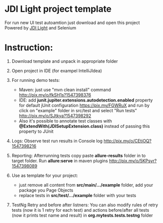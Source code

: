 # JDI Light project template
For run new UI test autoamtion just download and open this project
Powered by [JDI Light](https://github.com/jdi-testing/jdi-light) and Selenium

# Instruction:
1. Download template and unpack in appropriate folder

2. Open project in IDE (for exampel IntelliJIdea)

3. For running demo tests:
	* Maven: just use "mvn clean install" command
http://pix.my/o/fkSH1s?1547398376
	* IDE: add **junit.jupiter.extensions.autodetection.enabled** property for default jUnit configuration 
https://pix.my/FGWRuX and run by click on "example" folder in src/test and select "Run tests"
http://pix.my/o/SJtkya?1547398292
	* Also it's possible to annotate test classes with **@ExtendWith(JDISetupExtension.class)** instead of passing this property to JUnit

4. Logs: Observe test run results in Console log
http://pix.my/o/CEtiOQ?1547398216

5. Reporting: Afterrunning tests copy paste **allure-results** folder in to target folder. Run **allure:serve** in maven plugins
http://pix.my/o/5KPsyr?1547398089

6. Use as template for your project: 
	* just remove all content from **src/main/.../example** folder, add your package you Page Objects
	* replace tests in **src/test/.../example** folder with your tests

7. TestNg Retry and before after listners: You can also modify rules of retry tests (now it is 1 retry for each test) and actions before/after all tests (now it prints test name and result) in **org.mytests.tests.testng** folder
